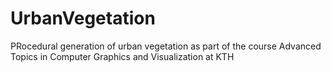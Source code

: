 # UrbanVegetation
PRocedural generation of urban vegetation as part of the course Advanced Topics in Computer Graphics and Visualization at KTH
